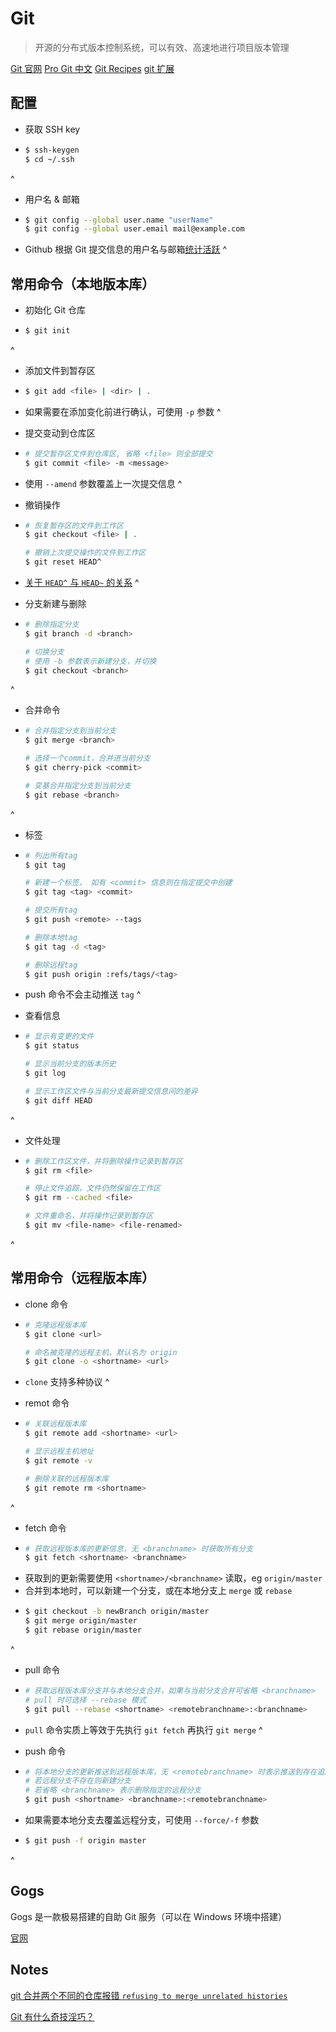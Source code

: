 ---
---

# Git

> 开源的分布式版本控制系统，可以有效、高速地进行项目版本管理

[Git 官网](https://git-scm.com/)
[Pro Git 中文](https://git-scm.com/book/zh/v2)
[Git Recipes](https://github.com/geeeeeeeeek/git-recipes/wiki)
[git 扩展](http://yonghaowu.github.io/2017/06/18/TheGitYouShouldKnow/)

## 配置

-   获取 SSH key
-   ```bash
    $ ssh-keygen
    $ cd ~/.ssh
    ```
^

-   用户名 & 邮箱
-   ```bash
    $ git config --global user.name "userName"
    $ git config --global user.email mail@example.com
    ```
-   Github 根据 Git 提交信息的用户名与邮箱[统计活跃](https://help.github.com/articles/why-are-my-contributions-not-showing-up-on-my-profile/)
^

## 常用命令（本地版本库）

-   初始化 Git 仓库
-   ```bash
    $ git init
    ```
^

-   添加文件到暂存区
-   ```bash
    $ git add <file> | <dir> | .
    ```
-   如果需要在添加变化前进行确认，可使用 `-p` 参数
^

-   提交变动到仓库区
-   ```bash
    # 提交暂存区文件到仓库区, 省略 <file> 则全部提交
    $ git commit <file> -m <message>
    ```
-   使用 `--amend` 参数覆盖上一次提交信息
^

-   撤销操作
-   ```bash
    # 恢复暂存区的文件到工作区
    $ git checkout <file> | .
    
    # 撤销上次提交操作的文件到工作区
    $ git reset HEAD^
    ```
-   [关于 `HEAD^` 与 `HEAD~` 的关系](http://www.cnblogs.com/chjbbs/p/6418339.html)
^

-   分支新建与删除
-   ```bash
    # 删除指定分支
    $ git branch -d <branch>

    # 切换分支
    # 使用 -b 参数表示新建分支，并切换
    $ git checkout <branch>
    ```
^

-   合并命令
-   ```bash
    # 合并指定分支到当前分支
    $ git merge <branch>

    # 选择一个commit，合并进当前分支
    $ git cherry-pick <commit>

    # 变基合并指定分支到当前分支
    $ git rebase <branch>
    ```
^

-   标签
-   ```bash
    # 列出所有tag
    $ git tag

    # 新建一个标签， 如有 <commit> 信息则在指定提交中创建
    $ git tag <tag> <commit>

    # 提交所有tag
    $ git push <remote> --tags

    # 删除本地tag
    $ git tag -d <tag>

    # 删除远程tag
    $ git push origin :refs/tags/<tag>
    ```
-   push 命令不会主动推送 `tag`
^

-   查看信息
-   ```bash
    # 显示有变更的文件
    $ git status

    # 显示当前分支的版本历史
    $ git log

    # 显示工作区文件与当前分支最新提交信息间的差异
    $ git diff HEAD
    ```
^

-   文件处理
-   ```bash
    # 删除工作区文件，并将删除操作记录到暂存区
    $ git rm <file>

    # 停止文件追踪，文件仍然保留在工作区
    $ git rm --cached <file>

    # 文件重命名，并将操作记录到暂存区
    $ git mv <file-name> <file-renamed>
    ```
^

##  常用命令（远程版本库）

-   clone 命令
-   ```bash
    # 克隆远程版本库
    $ git clone <url>

    # 命名被克隆的远程主机，默认名为 origin
    $ git clone -o <shortname> <url>
    ```
-   `clone` 支持多种协议
^

-   remot 命令
-   ```bash
    # 关联远程版本库
    $ git remote add <shortname> <url>

    # 显示远程主机地址
    $ git remote -v

    # 删除关联的远程版本库
    $ git remote rm <shortname>
    ```
^

-   fetch 命令
-   ```bash
    # 获取远程版本库的更新信息，无 <branchname> 时获取所有分支
    $ git fetch <shortname> <branchname>
    ```
-   获取到的更新需要使用 `<shortname>/<branchname>` 读取，eg `origin/master`
-   合并到本地时，可以新建一个分支，或在本地分支上 `merge` 或 `rebase`
-   ```bash
    $ git checkout -b newBranch origin/master
    $ git merge origin/master
    $ git rebase origin/master
    ```
^

-   pull 命令
-   ```bash
    # 获取远程版本库分支并与本地分支合并，如果与当前分支合并可省略 <branchname>
    # pull 时可选择 --rebase 模式
    $ git pull --rebase <shortname> <remotebranchname>:<branchname>
    ```
-   `pull` 命令实质上等效于先执行 `git fetch` 再执行 `git merge`
^

-   push 命令
-   ```bash
    # 将本地分支的更新推送到远程版本库，无 <remotebranchname> 时表示推送到存在追踪关系的远程分支
    # 若远程分支不存在则新建分支
    # 若省略 <branchname> 表示删除指定的远程分支
    $ git push <shortname> <branchname>:<remotebranchname>
    ```
-   如果需要本地分支去覆盖远程分支，可使用 `--force/-f` 参数
-   ```bash
    $ git push -f origin master
    ```
^

## Gogs

Gogs 是一款极易搭建的自助 Git 服务（可以在 Windows 环境中搭建）

[官网](https://gogs.io/)

## Notes

[git 合并两个不同的仓库报错 `refusing to merge unrelated histories`](https://blog.csdn.net/lindexi_gd/article/details/52554159)

[Git 有什么奇技淫巧？](https://www.zhihu.com/question/27462267)


